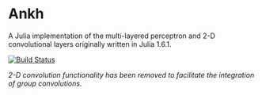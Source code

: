 # Ankh

A Julia implementation of the multi-layered perceptron and 2-D convolutional layers originally written in Julia 1.6.1.

[![Build Status](https://github.com/quasarsrus/Ankh.jl/actions/workflows/CI.yml/badge.svg?branch=main)](https://github.com/quasarsrus/Ankh.jl/actions/workflows/CI.yml?query=branch%3Amain)

*2-D convolution functionality has been removed to facilitate the integration of group convolutions.*
